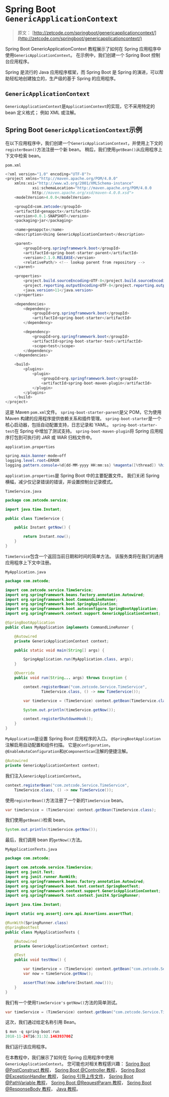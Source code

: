 # Spring Boot `GenericApplicationContext`

> 原文： [http://zetcode.com/springboot/genericapplicationcontext/](http://zetcode.com/springboot/genericapplicationcontext/)

Spring Boot GenericApplicationContext 教程展示了如何在 Spring 应用程序中使用`GenericApplicationContext`。 在示例中，我们创建一个 Spring Boot 控制台应用程序。

Spring 是流行的 Java 应用程序框架，而 Spring Boot 是 Spring 的演进，可以帮助轻松地创建独立的，生产级的基于 Spring 的应用程序。

## `GenericApplicationContext`

`GenericApplicationContext`是`ApplicationContext`的实现，它不采用特定的 bean 定义格式； 例如 XML 或注解。

## Spring Boot `GenericApplicationContext`示例

在以下应用程序中，我们创建一个`GenericApplicationContext`，并使用上下文的`registerBean()`方法注册一个新 bean。 稍后，我们使用`getBean()`从应用程序上下文中检索 bean。

`pom.xml`

```java
<?xml version="1.0" encoding="UTF-8"?>
<project xmlns="http://maven.apache.org/POM/4.0.0" 
    xmlns:xsi="http://www.w3.org/2001/XMLSchema-instance"
            xsi:schemaLocation="http://maven.apache.org/POM/4.0.0 
            http://maven.apache.org/xsd/maven-4.0.0.xsd">
    <modelVersion>4.0.0</modelVersion>

    <groupId>com.zetcode</groupId>
    <artifactId>genappctx</artifactId>
    <version>0.0.1-SNAPSHOT</version>
    <packaging>jar</packaging>

    <name>genappctx</name>
    <description>Using GenericApplicationContext</description>

    <parent>
        <groupId>org.springframework.boot</groupId>
        <artifactId>spring-boot-starter-parent</artifactId>
        <version>2.1.0.RELEASE</version>
        <relativePath/> <!-- lookup parent from repository -->
    </parent>

    <properties>
        <project.build.sourceEncoding>UTF-8</project.build.sourceEncoding>
        <project.reporting.outputEncoding>UTF-8</project.reporting.outputEncoding>
        <java.version>11</java.version>
    </properties>

    <dependencies>
        <dependency>
            <groupId>org.springframework.boot</groupId>
            <artifactId>spring-boot-starter</artifactId>
        </dependency>

        <dependency>
            <groupId>org.springframework.boot</groupId>
            <artifactId>spring-boot-starter-test</artifactId>
            <scope>test</scope>
        </dependency>
    </dependencies>

    <build>
        <plugins>
            <plugin>
                <groupId>org.springframework.boot</groupId>
                <artifactId>spring-boot-maven-plugin</artifactId>
            </plugin>
        </plugins>
    </build>
</project>

```

这是 Maven `pom.xml`文件。 `spring-boot-starter-parent`是父 POM，它为使用 Maven 构建的应用程序提供依赖关系和插件管理。 `spring-boot-starter`是一个核心启动器，包括自动配置支持，日志记录和 YAML。 `spring-boot-starter-test`在 Spring 中增加了测试支持。 `spring-boot-maven-plugin`将 Spring 应用程序打包到可执行的 JAR 或 WAR 归档文件中。

`application.properties`

```java
spring.main.banner-mode=off
logging.level.root=ERROR
logging.pattern.console=%d{dd-MM-yyyy HH:mm:ss} %magenta([%thread]) %highlight(%-5level) %logger.%M - %msg%n

```

`application.properties`是 Spring Boot 中的主要配置文件。 我们关闭 Spring 横幅，减少仅记录错误的错误，并设置控制台记录模式。

`TimeService.java`

```java
package com.zetcode.service;

import java.time.Instant;

public class TimeService {

    public Instant getNow() {

        return Instant.now();
    }
}

```

`TimeService`包含一个返回当前日期和时间的简单方法。 该服务类将在我们的通用应用程序上下文中注册。

`MyApplication.java`

```java
package com.zetcode;

import com.zetcode.service.TimeService;
import org.springframework.beans.factory.annotation.Autowired;
import org.springframework.boot.CommandLineRunner;
import org.springframework.boot.SpringApplication;
import org.springframework.boot.autoconfigure.SpringBootApplication;
import org.springframework.context.support.GenericApplicationContext;

@SpringBootApplication
public class MyApplication implements CommandLineRunner {

    @Autowired
    private GenericApplicationContext context;

    public static void main(String[] args) {

        SpringApplication.run(MyApplication.class, args);
    }

    @Override
    public void run(String... args) throws Exception {

        context.registerBean("com.zetcode.Service.TimeService",
                TimeService.class, () -> new TimeService());

        var timeService = (TimeService) context.getBean(TimeService.class);

        System.out.println(timeService.getNow());

        context.registerShutdownHook();
    }
}

```

`MyApplication`是设置 Spring Boot 应用程序的入口。 `@SpringBootApplication`注解启用自动配置和组件扫描。 它是`@Configuration`，`@EnableAutoConfiguration`和`@ComponentScan`注解的便捷注解。

```java
@Autowired
private GenericApplicationContext context;

```

我们注入`GenericApplicationContext`。

```java
context.registerBean("com.zetcode.Service.TimeService",
    TimeService.class, () -> new TimeService());

```

使用`registerBean()`方法注册了一个新的`TimeService` bean。

```java
var timeService = (TimeService) context.getBean(TimeService.class);

```

我们使用`getBean()`检索 bean。

```java
System.out.println(timeService.getNow());

```

最后，我们调用 bean 的`getNow()`方法。

`MyApplicationTests.java`

```java
package com.zetcode;

import com.zetcode.service.TimeService;
import org.junit.Test;
import org.junit.runner.RunWith;
import org.springframework.beans.factory.annotation.Autowired;
import org.springframework.boot.test.context.SpringBootTest;
import org.springframework.context.support.GenericApplicationContext;
import org.springframework.test.context.junit4.SpringRunner;

import java.time.Instant;

import static org.assertj.core.api.Assertions.assertThat;

@RunWith(SpringRunner.class)
@SpringBootTest
public class MyApplicationTests {

    @Autowired
    private GenericApplicationContext context;

    @Test
    public void testNow() {

        var timeService = (TimeService) context.getBean("com.zetcode.Service.TimeService");
        var now = timeService.getNow();

        assertThat(now.isBefore(Instant.now()));
    }
}

```

我们有一个使用`TimeService's` `getNow()`方法的简单测试。

```java
var timeService = (TimeService) context.getBean("com.zetcode.Service.TimeService");

```

这次，我们通过给定名称引用 Bean。

```java
$ mvn -q spring-boot:run
2018-11-24T16:31:32.146393700Z

```

我们运行该应用程序。

在本教程中，我们展示了如何在 Spring 应用程序中使用`GenericApplicationContext`。 您可能也对相关教程感兴趣： [Spring Boot @PostConstruct 教程](/springboot/postconstruct/)， [Spring Boot @Controller 教程](/springboot/controller/)， [Spring Boot @ExceptionHandler 教程](/springboot/exceptionhandler/)， [Spring 引导上传文件](/springboot/uploadfile/)， [Spring Boot @PathVariable 教程](/springboot/pathvariable/)， [Spring Boot @RequestParam 教程](/springboot/requestparam/)， [Spring Boot @ResponseBody 教程](/springboot/responsebody/)， [Java 教程](/lang/java/)。